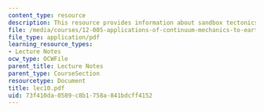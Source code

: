 ```yaml
---
content_type: resource
description: This resource provides information about sandbox tectonics.
file: /media/courses/12-005-applications-of-continuum-mechanics-to-earth-atmospheric-and-planetary-sciences-spring-2006/73f410da0589c8b1758a841bdcff4152_lec10.pdf
file_type: application/pdf
learning_resource_types:
- Lecture Notes
ocw_type: OCWFile
parent_title: Lecture Notes
parent_type: CourseSection
resourcetype: Document
title: lec10.pdf
uid: 73f410da-0589-c8b1-758a-841bdcff4152
---
```

